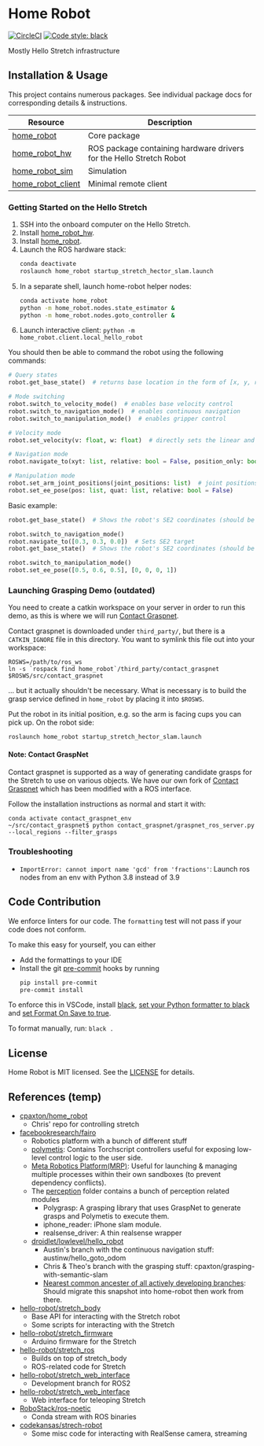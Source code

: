 # Home Robot

[![CircleCI](https://dl.circleci.com/status-badge/img/gh/facebookresearch/home-robot/tree/main.svg?style=shield&circle-token=282f21120e0b390d466913ef0c0a92f0048d52a3)](https://dl.circleci.com/status-badge/redirect/gh/facebookresearch/home-robot/tree/main)
[![Code style: black](https://img.shields.io/badge/code%20style-black-000000.svg)](https://github.com/psf/black)

Mostly Hello Stretch infrastructure

## Installation & Usage

This project contains numerous packages. See individual package docs for corresponding details & instructions.

| Resource | Description |
| -------- | ----------- |
| [home_robot](src/home_robot) | Core package |
| [home_robot_hw](src/home_robot_hw) | ROS package containing hardware drivers for the Hello Stretch Robot |
| [home_robot_sim](src/home_robot_sim) | Simulation |
| [home_robot_client](src/home_robot_client) | Minimal remote client |

### Getting Started on the Hello Stretch

1. SSH into the onboard computer on the Hello Stretch.
1. Install [home_robot_hw](src/home_robot_hw).
1. Install [home_robot](src/home_robot).
1. Launch the ROS hardware stack:
    ```sh
    conda deactivate
    roslaunch home_robot startup_stretch_hector_slam.launch
    ```
1. In a separate shell, launch home-robot helper nodes:
    ```sh
    conda activate home_robot
    python -m home_robot.nodes.state_estimator &
    python -m home_robot.nodes.goto_controller &
    ```
1. Launch interactive client: `python -m home_robot.client.local_hello_robot`

You should then be able to command the robot using the following commands:
```py
# Query states
robot.get_base_state()  # returns base location in the form of [x, y, rz]

# Mode switching
robot.switch_to_velocity_mode()  # enables base velocity control
robot.switch_to_navigation_mode()  # enables continuous navigation
robot.switch_to_manipulation_mode()  # enables gripper control

# Velocity mode
robot.set_velocity(v: float, w: float)  # directly sets the linear and angular velocity of robot base

# Navigation mode
robot.navigate_to(xyt: list, relative: bool = False, position_only: bool = False)

# Manipulation mode
robot.set_arm_joint_positions(joint_positions: list)  # joint positions: [BASE_TRANSLATION, ARM_LIFT, ARM_EXTENTION, WRIST_YAW, WRIST_PITCH, WRIST_ROLL]
robot.set_ee_pose(pos: list, quat: list, relative: bool = False)
```

Basic example:
```py
robot.get_base_state()  # Shows the robot's SE2 coordinates (should be [0, 0, 0])

robot.switch_to_navigation_mode()
robot.navigate_to([0.3, 0.3, 0.0])  # Sets SE2 target
robot.get_base_state()  # Shows the robot's SE2 coordinates (should be close to [0.3, 0.3, 0])

robot.switch_to_manipulation_mode()
robot.set_ee_pose([0.5, 0.6, 0.5], [0, 0, 0, 1])
```

### Launching Grasping Demo (outdated)

You need to create a catkin workspace on your server in order to run this demo, as this is where we will run [Contact Graspnet](https://github.com/cpaxton/contact_graspnet/tree/cpaxton/devel).

Contact graspnet is downloaded under `third_party/`, but there is a `CATKIN_IGNORE` file in this directory. You want to symlink this file out into your workspace:
```
ROSWS=/path/to/ros_ws
ln -s `rospack find home_robot`/third_party/contact_graspnet $ROSWS/src/contact_graspnet
```
... but it actually shouldn't be necessary. What is necessary is to build the grasp service defined in `home_robot` by placing it into `$ROSWS`.


Put the robot in its initial position, e.g. so the arm is facing cups you can pick up. On the robot side:
```
roslaunch home_robot startup_stretch_hector_slam.launch
```

#### Note: Contact GraspNet

Contact graspnet is supported as a way of generating candidate grasps for the Stretch to use on various objects. We have our own fork of [Contact Graspnet](https://github.com/cpaxton/contact_graspnet/tree/cpaxton/devel) which has been modified with a ROS interface.

Follow the installation instructions as normal and start it with:
```
conda activate contact_graspnet_env
~/src/contact_graspnet$ python contact_graspnet/graspnet_ros_server.py  --local_regions --filter_grasps
```

### Troubleshooting 

- `ImportError: cannot import name 'gcd' from 'fractions'`: Launch ros nodes from an env with Python 3.8 instead of 3.9


## Code Contribution

We enforce linters for our code. The `formatting` test will not pass if your code does not conform.

To make this easy for yourself, you can either
- Add the formattings to your IDE
- Install the git [pre-commit](https://pre-commit.com/) hooks by running
    ```bash
    pip install pre-commit
    pre-commit install
    ```

To enforce this in VSCode, install [black](https://github.com/psf/black), [set your Python formatter to black](https://code.visualstudio.com/docs/python/editing#_formatting) and [set Format On Save to true](https://code.visualstudio.com/updates/v1_6#_format-on-save).

To format manually, run: `black .`

## License
Home Robot is MIT licensed. See the [LICENSE](https://github.com/facebookresearch/home-robot/blob/main/LICENSE) for details.

## References (temp)

- [cpaxton/home_robot](https://github.com/cpaxton/home_robot)
  - Chris' repo for controlling stretch
- [facebookresearch/fairo](https://github.com/facebookresearch/fairo)
  - Robotics platform with a bunch of different stuff
  - [polymetis](https://github.com/facebookresearch/fairo/tree/main/polymetis): Contains Torchscript controllers useful for exposing low-level control logic to the user side.
  - [Meta Robotics Platform(MRP)](https://github.com/facebookresearch/fairo/tree/main/mrp): Useful for launching & managing multiple processes within their own sandboxes (to prevent dependency conflicts).
  - The [perception](https://github.com/facebookresearch/fairo/tree/main/perception) folder contains a bunch of perception related modules
    - Polygrasp: A grasping library that uses GraspNet to generate grasps and Polymetis to execute them.
    - iphone_reader: iPhone slam module.
    - realsense_driver: A thin realsense wrapper
  - [droidlet/lowlevel/hello_robot](https://github.com/facebookresearch/fairo/tree/main/droidlet/lowlevel/hello_robot)
    - Austin's branch with the continuous navigation stuff: austinw/hello_goto_odom
    - Chris & Theo's branch with the grasping stuff: cpaxton/grasping-with-semantic-slam
    - [Nearest common ancester of all actively developing branches](https://github.com/facebookresearch/fairo/tree/c39ec9b99115596a11cb1af93a31f1045f92775e): Should migrate this snapshot into home-robot then work from there.
- [hello-robot/stretch_body](https://github.com/hello-robot/stretch_body)
  - Base API for interacting with the Stretch robot
  - Some scripts for interacting with the Stretch
- [hello-robot/stretch_firmware](https://github.com/hello-robot/stretch_firmware)
  - Arduino firmware for the Stretch
- [hello-robot/stretch_ros](https://github.com/hello-robot/stretch_ros)
  - Builds on top of stretch_body
  - ROS-related code for Stretch
- [hello-robot/stretch_web_interface](https://github.com/hello-robot/stretch_ros2)
  - Development branch for ROS2
- [hello-robot/stretch_web_interface](https://github.com/hello-robot/stretch_web_interface)
  - Web interface for teleoping Stretch
- [RoboStack/ros-noetic](https://github.com/RoboStack/ros-noetic)
  - Conda stream with ROS binaries
- [codekansas/strech-robot](https://github.com/codekansas/stretch-robot)
  - Some misc code for interacting with RealSense camera, streaming

